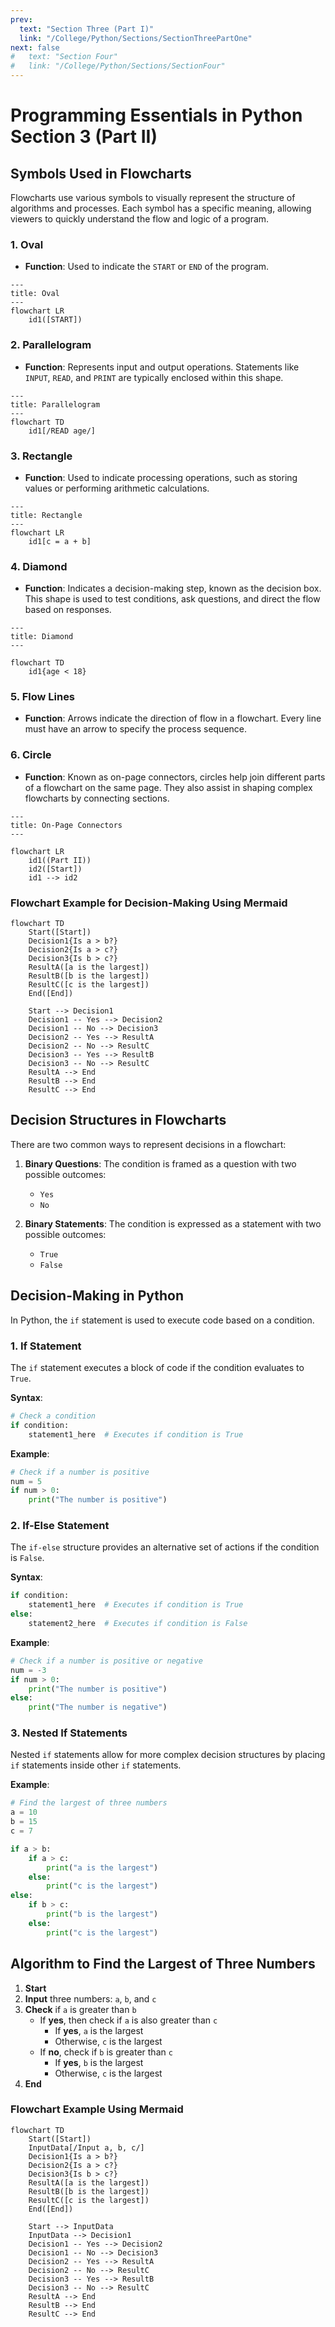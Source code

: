 ```yaml
---
prev:
  text: "Section Three (Part I)"
  link: "/College/Python/Sections/SectionThreePartOne"
next: false
#   text: "Section Four"
#   link: "/College/Python/Sections/SectionFour"
---
```


# Programming Essentials in Python Section 3 (Part II)

## Symbols Used in Flowcharts

Flowcharts use various symbols to visually represent the structure of algorithms and processes. Each symbol has a specific meaning, allowing viewers to quickly understand the flow and logic of a program.

### 1. Oval

- **Function**: Used to indicate the `START` or `END` of the program.

```mermaid
---
title: Oval
---
flowchart LR
    id1([START])
```

### 2. Parallelogram

- **Function**: Represents input and output operations. Statements like `INPUT`, `READ`, and `PRINT` are typically enclosed within this shape.

```mermaid
---
title: Parallelogram
---
flowchart TD
    id1[/READ age/]
```

### 3. Rectangle

- **Function**: Used to indicate processing operations, such as storing values or performing arithmetic calculations.

```mermaid
---
title: Rectangle
---
flowchart LR
    id1[c = a + b]

```

### 4. Diamond

- **Function**: Indicates a decision-making step, known as the decision box. This shape is used to test conditions, ask questions, and direct the flow based on responses.

```mermaid
---
title: Diamond
---

flowchart TD
    id1{age < 18}

```

### 5. Flow Lines

- **Function**: Arrows indicate the direction of flow in a flowchart. Every line must have an arrow to specify the process sequence.

### 6. Circle

- **Function**: Known as on-page connectors, circles help join different parts of a flowchart on the same page. They also assist in shaping complex flowcharts by connecting sections.

```mermaid
---
title: On-Page Connectors
---

flowchart LR
    id1((Part II))
    id2([Start])
    id1 --> id2

```

### Flowchart Example for Decision-Making Using Mermaid

```mermaid
flowchart TD
    Start([Start])
    Decision1{Is a > b?}
    Decision2{Is a > c?}
    Decision3{Is b > c?}
    ResultA([a is the largest])
    ResultB([b is the largest])
    ResultC([c is the largest])
    End([End])

    Start --> Decision1
    Decision1 -- Yes --> Decision2
    Decision1 -- No --> Decision3
    Decision2 -- Yes --> ResultA
    Decision2 -- No --> ResultC
    Decision3 -- Yes --> ResultB
    Decision3 -- No --> ResultC
    ResultA --> End
    ResultB --> End
    ResultC --> End
```

## Decision Structures in Flowcharts

There are two common ways to represent decisions in a flowchart:

1. **Binary Questions**: The condition is framed as a question with two possible outcomes:

   - `Yes`
   - `No`

2. **Binary Statements**: The condition is expressed as a statement with two possible outcomes:
   - `True`
   - `False`

## Decision-Making in Python

In Python, the `if` statement is used to execute code based on a condition.

### 1. If Statement

The `if` statement executes a block of code if the condition evaluates to `True`.

**Syntax**:

```python
# Check a condition
if condition:
    statement1_here  # Executes if condition is True
```

**Example**:

```python
# Check if a number is positive
num = 5
if num > 0:
    print("The number is positive")
```

### 2. If-Else Statement

The `if-else` structure provides an alternative set of actions if the condition is `False`.

**Syntax**:

```python
if condition:
    statement1_here  # Executes if condition is True
else:
    statement2_here  # Executes if condition is False
```

**Example**:

```python
# Check if a number is positive or negative
num = -3
if num > 0:
    print("The number is positive")
else:
    print("The number is negative")
```

### 3. Nested If Statements

Nested `if` statements allow for more complex decision structures by placing `if` statements inside other `if` statements.

**Example**:

```python
# Find the largest of three numbers
a = 10
b = 15
c = 7

if a > b:
    if a > c:
        print("a is the largest")
    else:
        print("c is the largest")
else:
    if b > c:
        print("b is the largest")
    else:
        print("c is the largest")
```

## Algorithm to Find the Largest of Three Numbers

1. **Start**
2. **Input** three numbers: `a`, `b`, and `c`
3. **Check** if `a` is greater than `b`
   - If **yes**, then check if `a` is also greater than `c`
     - If **yes**, `a` is the largest
     - Otherwise, `c` is the largest
   - If **no**, check if `b` is greater than `c`
     - If **yes**, `b` is the largest
     - Otherwise, `c` is the largest
4. **End**

### Flowchart Example Using Mermaid

```mermaid
flowchart TD
    Start([Start])
    InputData[/Input a, b, c/]
    Decision1{Is a > b?}
    Decision2{Is a > c?}
    Decision3{Is b > c?}
    ResultA([a is the largest])
    ResultB([b is the largest])
    ResultC([c is the largest])
    End([End])

    Start --> InputData
    InputData --> Decision1
    Decision1 -- Yes --> Decision2
    Decision1 -- No --> Decision3
    Decision2 -- Yes --> ResultA
    Decision2 -- No --> ResultC
    Decision3 -- Yes --> ResultB
    Decision3 -- No --> ResultC
    ResultA --> End
    ResultB --> End
    ResultC --> End
```

